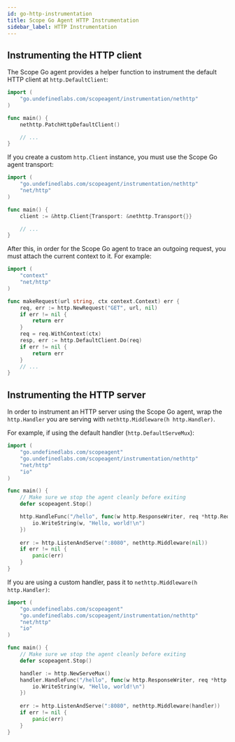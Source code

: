 ```yaml
---
id: go-http-instrumentation
title: Scope Go Agent HTTP Instrumentation
sidebar_label: HTTP Instrumentation
---
```



## Instrumenting the HTTP client

The Scope Go agent provides a helper function to instrument the default HTTP client at `http.DefaultClient`:

```go
import (
    "go.undefinedlabs.com/scopeagent/instrumentation/nethttp"
)

func main() {
    nethttp.PatchHttpDefaultClient()

    // ...
}
```

If you create a custom `http.Client` instance, you must use the Scope Go agent transport:

```go
import (
    "go.undefinedlabs.com/scopeagent/instrumentation/nethttp"
    "net/http"
)

func main() {
    client := &http.Client{Transport: &nethttp.Transport{}}

    // ...
}
```

After this, in order for the Scope Go agent to trace an outgoing request, you must attach the current context to it. 
For example:

```go
import (
    "context"
    "net/http"
)

func makeRequest(url string, ctx context.Context) err {
    req, err := http.NewRequest("GET", url, nil)
    if err != nil {
        return err
    }
    req = req.WithContext(ctx)
    resp, err := http.DefaultClient.Do(req)
    if err != nil {
        return err
    }
    // ...
}
```


## Instrumenting the HTTP server

In order to instrument an HTTP server using the Scope Go agent, wrap the `http.Handler` you are serving with `nethttp.Middleware(h http.Handler)`.

For example, if using the default handler (`http.DefaultServeMux`):

```go
import (
    "go.undefinedlabs.com/scopeagent"
    "go.undefinedlabs.com/scopeagent/instrumentation/nethttp"
    "net/http"
    "io"
)

func main() {
    // Make sure we stop the agent cleanly before exiting
    defer scopeagent.Stop()

    http.HandleFunc("/hello", func(w http.ResponseWriter, req *http.Request) {
        io.WriteString(w, "Hello, world!\n")
    })
    
    err := http.ListenAndServe(":8080", nethttp.Middleware(nil))
    if err != nil {
        panic(err)
    }
}
```


If you are using a custom handler, pass it to `nethttp.Middleware(h http.Handler)`:

```go
import (
    "go.undefinedlabs.com/scopeagent"
    "go.undefinedlabs.com/scopeagent/instrumentation/nethttp"
    "net/http"
    "io"
)

func main() {
    // Make sure we stop the agent cleanly before exiting
    defer scopeagent.Stop()

    handler := http.NewServeMux()
    handler.HandleFunc("/hello", func(w http.ResponseWriter, req *http.Request) {
        io.WriteString(w, "Hello, world!\n")
    })
    
    err := http.ListenAndServe(":8080", nethttp.Middleware(handler))
    if err != nil {
        panic(err)
    }
}
```
